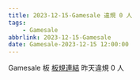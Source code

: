 ```yaml
---
title: 2023-12-15-Gamesale 違規 0 人
tags:
    - Gamesale
abbrlink: 2023-12-15-Gamesale
date: Gamesale-2023-12-15 12:00:00
---
```

Gamesale 板 [板規連結](https://www.ptt.cc/bbs/Gossiping/M.1637425085.A.07D.html)
昨天違規 0 人
